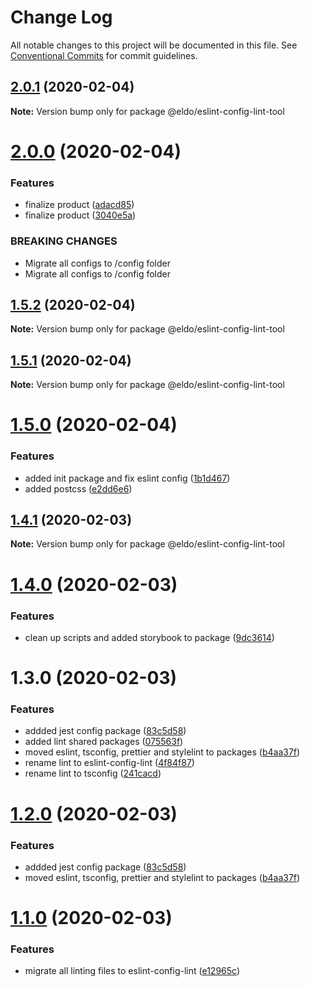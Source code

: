 # Change Log

All notable changes to this project will be documented in this file.
See [Conventional Commits](https://conventionalcommits.org) for commit guidelines.

## [2.0.1](https://github.com/Lilmortal/eldo/compare/@eldo/eslint-config-lint-tool@2.0.0...@eldo/eslint-config-lint-tool@2.0.1) (2020-02-04)

**Note:** Version bump only for package @eldo/eslint-config-lint-tool





# [2.0.0](https://github.com/Lilmortal/eldo/compare/@eldo/eslint-config-lint-tool@1.5.2...@eldo/eslint-config-lint-tool@2.0.0) (2020-02-04)


### Features

* finalize product ([adacd85](https://github.com/Lilmortal/eldo/commit/adacd857ef64ad3ecf39578e5008b507a331f703))
* finalize product ([3040e5a](https://github.com/Lilmortal/eldo/commit/3040e5a35a665859f0b74870a6c7544db64ed399))


### BREAKING CHANGES

* Migrate all configs to /config folder
* Migrate all configs to /config folder





## [1.5.2](https://github.com/Lilmortal/eldo/compare/@eldo/eslint-config-lint-tool@1.5.1...@eldo/eslint-config-lint-tool@1.5.2) (2020-02-04)

**Note:** Version bump only for package @eldo/eslint-config-lint-tool





## [1.5.1](https://github.com/Lilmortal/eldo/compare/@eldo/eslint-config-lint-tool@1.5.0...@eldo/eslint-config-lint-tool@1.5.1) (2020-02-04)

**Note:** Version bump only for package @eldo/eslint-config-lint-tool





# [1.5.0](https://github.com/Lilmortal/eldo/compare/@eldo/eslint-config-lint-tool@1.4.1...@eldo/eslint-config-lint-tool@1.5.0) (2020-02-04)


### Features

* added init package and fix eslint config ([1b1d467](https://github.com/Lilmortal/eldo/commit/1b1d467009a921d89b7a27bd4545080eec954938))
* added postcss ([e2dd6e6](https://github.com/Lilmortal/eldo/commit/e2dd6e668abfec23e771cf7481e1db50bf66db41))





## [1.4.1](https://github.com/Lilmortal/eldo/compare/@eldo/eslint-config-lint-tool@1.4.0...@eldo/eslint-config-lint-tool@1.4.1) (2020-02-03)

**Note:** Version bump only for package @eldo/eslint-config-lint-tool





# [1.4.0](https://github.com/Lilmortal/eldo/compare/@eldo/eslint-config-lint-tool@1.3.0...@eldo/eslint-config-lint-tool@1.4.0) (2020-02-03)


### Features

* clean up scripts and added storybook to package ([9dc3614](https://github.com/Lilmortal/eldo/commit/9dc361414d2c20193e779eb908c218479f53e0cd))





# 1.3.0 (2020-02-03)


### Features

* addded jest config package ([83c5d58](https://github.com/Lilmortal/eldo/commit/83c5d58b7b5fead1336b206aac7566060f5f4dcf))
* added lint shared packages ([075563f](https://github.com/Lilmortal/eldo/commit/075563ff635d0f448cf7453a70730b1f9da86262))
* moved eslint, tsconfig, prettier and stylelint to packages ([b4aa37f](https://github.com/Lilmortal/eldo/commit/b4aa37f757234b4c2fea276b3e496b7cc8762740))
* rename lint to eslint-config-lint ([4f84f87](https://github.com/Lilmortal/eldo/commit/4f84f87570510eac626c26b3aa2ff9ab1e98b81a))
* rename lint to tsconfig ([241cacd](https://github.com/Lilmortal/eldo/commit/241cacd9cfc745dfd954b0f7daad2fa01f69470f))





# [1.2.0](https://github.com/Lilmortal/eldo/compare/@eldo/eslint-config-lint@1.1.0...@eldo/eslint-config-lint@1.2.0) (2020-02-03)


### Features

* addded jest config package ([83c5d58](https://github.com/Lilmortal/eldo/commit/83c5d58b7b5fead1336b206aac7566060f5f4dcf))
* moved eslint, tsconfig, prettier and stylelint to packages ([b4aa37f](https://github.com/Lilmortal/eldo/commit/b4aa37f757234b4c2fea276b3e496b7cc8762740))





# [1.1.0](https://github.com/Lilmortal/eldo/compare/@eldo/eslint-config-lint@1.2.0...@eldo/eslint-config-lint@1.1.0) (2020-02-03)


### Features

* migrate all linting files to eslint-config-lint ([e12965c](https://github.com/Lilmortal/eldo/commit/e12965c28ceeee9e0d69bf8e67051905fbf1dd25))
